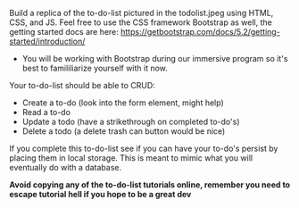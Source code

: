 Build a replica of the to-do-list pictured in the todolist.jpeg using HTML, CSS, and JS. Feel free to use the CSS framework Bootstrap as well, the getting started docs are here: https://getbootstrap.com/docs/5.2/getting-started/introduction/

* You will be working with Bootstrap during our immersive program so it's best to famililiarize yourself with it now.

Your to-do-list should be able to CRUD:
- Create a to-do (look into the form element, might help)
- Read a to-do
- Update a todo (have a strikethrough on completed to-do's)
- Delete a todo (a delete trash can button would be nice)

If you complete this to-do-list see if you can have your to-do's persist by placing them in local storage. This is meant to mimic what you will eventually do with a database.

**Avoid copying any of the to-do-list tutorials online, remember you need to escape tutorial hell if you hope to be a great dev**